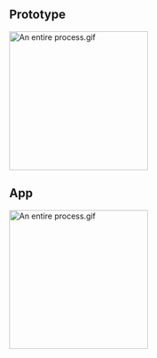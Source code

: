 ## Prototype
<img src="https://github.com/iii17-grace/iOS_route_prototype/blob/master/An%20entire%20process..gif" width = "250" alt="An entire process.gif"><br/>



## App
<img src="https://github.com/iii17-grace/iOS_route_prototype/blob/master/SmartAppRecord.gif" width = "250" alt="An entire process.gif"><br/>

